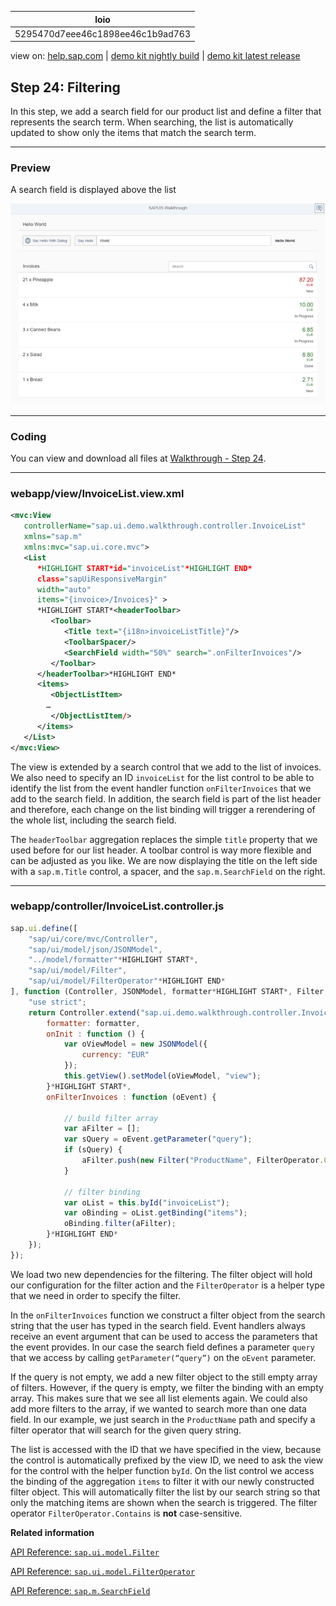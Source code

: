 | loio |
| -----|
| 5295470d7eee46c1898ee46c1b9ad763 |

<div id="loio">

view on: [help.sap.com](https://help.sap.com/viewer/DRAFT/3237636b137e43519a20ad5513c49ccb/latest/en-US/5295470d7eee46c1898ee46c1b9ad763.html) | [demo kit nightly build](https://openui5nightly.hana.ondemand.com/#/topic/5295470d7eee46c1898ee46c1b9ad763) | [demo kit latest release](https://openui5.hana.ondemand.com/#/topic/5295470d7eee46c1898ee46c1b9ad763)</div>
<!-- loio5295470d7eee46c1898ee46c1b9ad763 -->

## Step 24: Filtering

In this step, we add a search field for our product list and define a filter that represents the search term. When searching, the list is automatically updated to show only the items that match the search term.

***

### Preview

   
  
A search field is displayed above the list<a name="loio5295470d7eee46c1898ee46c1b9ad763__fig_r1j_pst_mr"/>

 ![](loiob59b3ed9928549d4bf7e4d0f9f5b5dc8_HiRes.png "A search field is displayed above the list") 

***

<a name="loio5295470d7eee46c1898ee46c1b9ad763__section_qx5_wch_ycb"/>

### Coding

You can view and download all files at [Walkthrough - Step 24](https://openui5.hana.ondemand.com/explored.html#/sample/sap.m.tutorial.walkthrough.24/preview).

***

<a name="loio5295470d7eee46c1898ee46c1b9ad763__section_rx5_wch_ycb"/>

### webapp/view/InvoiceList.view.xml

``` xml
<mvc:View
   controllerName="sap.ui.demo.walkthrough.controller.InvoiceList"
   xmlns="sap.m"
   xmlns:mvc="sap.ui.core.mvc">
   <List
      *HIGHLIGHT START*id="invoiceList"*HIGHLIGHT END*
      class="sapUiResponsiveMargin"
      width="auto"
      items="{invoice>/Invoices}" >
      *HIGHLIGHT START*<headerToolbar>
         <Toolbar>
            <Title text="{i18n>invoiceListTitle}"/>
            <ToolbarSpacer/>
            <SearchField width="50%" search=".onFilterInvoices"/>
         </Toolbar>
      </headerToolbar>*HIGHLIGHT END*
      <items>
         <ObjectListItem>
		…
         </ObjectListItem/>
      </items>
   </List>
</mvc:View>
```

The view is extended by a search control that we add to the list of invoices. We also need to specify an ID `invoiceList` for the list control to be able to identify the list from the event handler function `onFilterInvoices` that we add to the search field. In addition, the search field is part of the list header and therefore, each change on the list binding will trigger a rerendering of the whole list, including the search field.

The `headerToolbar` aggregation replaces the simple `title` property that we used before for our list header. A toolbar control is way more flexible and can be adjusted as you like. We are now displaying the title on the left side with a `sap.m.Title` control, a spacer, and the `sap.m.SearchField` on the right.

***

### webapp/controller/InvoiceList.controller.js

``` js
sap.ui.define([
	"sap/ui/core/mvc/Controller",
	"sap/ui/model/json/JSONModel",
	"../model/formatter"*HIGHLIGHT START*,
	"sap/ui/model/Filter",
	"sap/ui/model/FilterOperator"*HIGHLIGHT END*
], function (Controller, JSONModel, formatter*HIGHLIGHT START*, Filter, FilterOperator*HIGHLIGHT END*) {
	"use strict";
	return Controller.extend("sap.ui.demo.walkthrough.controller.InvoiceList", {
		formatter: formatter, 
		onInit : function () {
			var oViewModel = new JSONModel({
				currency: "EUR"
			});
			this.getView().setModel(oViewModel, "view");
		}*HIGHLIGHT START*,
		onFilterInvoices : function (oEvent) {

			// build filter array
			var aFilter = [];
			var sQuery = oEvent.getParameter("query");
			if (sQuery) {
				aFilter.push(new Filter("ProductName", FilterOperator.Contains, sQuery));
			}

			// filter binding
			var oList = this.byId("invoiceList");
			var oBinding = oList.getBinding("items");
			oBinding.filter(aFilter);
		}*HIGHLIGHT END*
	});
});
```

We load two new dependencies for the filtering. The filter object will hold our configuration for the filter action and the `FilterOperator` is a helper type that we need in order to specify the filter.

In the `onFilterInvoices` function we construct a filter object from the search string that the user has typed in the search field. Event handlers always receive an event argument that can be used to access the parameters that the event provides. In our case the search field defines a parameter `query` that we access by calling `getParameter(“query”)` on the `oEvent` parameter.

If the query is not empty, we add a new filter object to the still empty array of filters. However, if the query is empty, we filter the binding with an empty array. This makes sure that we see all list elements again. We could also add more filters to the array, if we wanted to search more than one data field. In our example, we just search in the `ProductName` path and specify a filter operator that will search for the given query string.

The list is accessed with the ID that we have specified in the view, because the control is automatically prefixed by the view ID, we need to ask the view for the control with the helper function `byId`. On the list control we access the binding of the aggregation `items` to filter it with our newly constructed filter object. This will automatically filter the list by our search string so that only the matching items are shown when the search is triggered. The filter operator `FilterOperator.Contains` is **not** case-sensitive.

**Related information**  


[API Reference: `sap.ui.model.Filter`](https://openui5.hana.ondemand.com/#docs/api/symbols/sap.ui.model.Filter.html)

[API Reference: `sap.ui.model.FilterOperator`](https://openui5.hana.ondemand.com/#docs/api/symbols/sap.ui.model.FilterOperator.html)

[API Reference: `sap.m.SearchField`](https://openui5.hana.ondemand.com/#docs/api/symbols/sap.m.SearchField.html)

